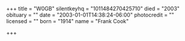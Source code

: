+++
title = "W0GB"
silentkeyhq = "1011484270425710"
died = "2003"
obituary = ""
date = "2003-01-01T14:38:24-06:00"
photocredit = ""
licensed = ""
born = "1914"
name = "Frank Cook"

+++

